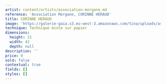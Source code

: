 ```yaml
---
artist: content/artists/association-morgane.md
reference: 'Association Morgane, CORINNE HERAUD'
title: CORINNE HERAUD
image: 'https://galerie-gaia.s3.eu-west-3.amazonaws.com/tina/uploads/association-morgane/corinne-heraud.jpg'
technique: Technique mixte sur papier
dimensions:
  height: 21
  width: 42
  depth: null
description: ''
price: 0
sold: false
contextual: true
fields: []
styles: []
---
```


